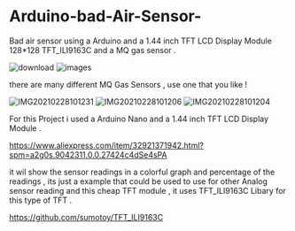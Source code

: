 # Arduino-bad-Air-Sensor-
Bad air sensor using a Arduino and a 1.44 inch TFT LCD Display Module 128*128 TFT_ILI9163C 
and a MQ gas sensor .

![download](https://user-images.githubusercontent.com/20719445/109414040-0d0c1500-79b1-11eb-86da-10cdfcdf35ea.jpg)
![images](https://user-images.githubusercontent.com/20719445/109414084-46448500-79b1-11eb-8495-11777eafe8d5.jpg)

there are many different MQ Gas Sensors , use one that you like !


![IMG20210228101231](https://user-images.githubusercontent.com/20719445/109413936-5a3bb700-79b0-11eb-9945-86aaa4bc11ed.jpg)
![IMG20210228101206](https://user-images.githubusercontent.com/20719445/109413937-5a3bb700-79b0-11eb-9202-994ef9c8ce93.jpg)
![IMG20210228101204](https://user-images.githubusercontent.com/20719445/109413940-5ad44d80-79b0-11eb-822b-e635a9ac40b1.jpg)

For this Project i used a Arduino Nano and a 1.44 inch TFT LCD Display Module .

https://www.aliexpress.com/item/32921371942.html?spm=a2g0s.9042311.0.0.27424c4dSe4sPA

it wil show the sensor readings in a colorful graph 
and percentage of the readings , 
its just a example that could be used to use for other Analog sensor reading and this cheap TFT module ,
it uses TFT_ILI9163C  Libary for this type of TFT .

https://github.com/sumotoy/TFT_ILI9163C 
